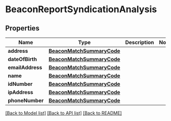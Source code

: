 # BeaconReportSyndicationAnalysis

## Properties
Name | Type | Description | Notes
------------ | ------------- | ------------- | -------------
**address** | [**BeaconMatchSummaryCode**](BeaconMatchSummaryCode.md) |  | 
**dateOfBirth** | [**BeaconMatchSummaryCode**](BeaconMatchSummaryCode.md) |  | 
**emailAddress** | [**BeaconMatchSummaryCode**](BeaconMatchSummaryCode.md) |  | 
**name** | [**BeaconMatchSummaryCode**](BeaconMatchSummaryCode.md) |  | 
**idNumber** | [**BeaconMatchSummaryCode**](BeaconMatchSummaryCode.md) |  | 
**ipAddress** | [**BeaconMatchSummaryCode**](BeaconMatchSummaryCode.md) |  | 
**phoneNumber** | [**BeaconMatchSummaryCode**](BeaconMatchSummaryCode.md) |  | 

[[Back to Model list]](../README.md#documentation-for-models) [[Back to API list]](../README.md#documentation-for-api-endpoints) [[Back to README]](../README.md)


